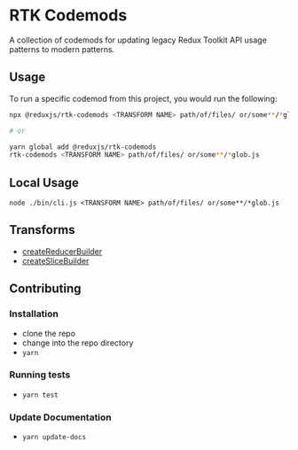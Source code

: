 # RTK Codemods

A collection of codemods for updating legacy Redux Toolkit API usage patterns to modern patterns.

## Usage

To run a specific codemod from this project, you would run the following:

```bash
npx @reduxjs/rtk-codemods <TRANSFORM NAME> path/of/files/ or/some**/*glob.js

# or

yarn global add @reduxjs/rtk-codemods
rtk-codemods <TRANSFORM NAME> path/of/files/ or/some**/*glob.js
```

## Local Usage

```
node ./bin/cli.js <TRANSFORM NAME> path/of/files/ or/some**/*glob.js
```

## Transforms

<!--TRANSFORMS_START-->

- [createReducerBuilder](transforms/createReducerBuilder/README.md)
- [createSliceBuilder](transforms/createSliceBuilder/README.md)
<!--TRANSFORMS_END-->

## Contributing

### Installation

- clone the repo
- change into the repo directory
- `yarn`

### Running tests

- `yarn test`

### Update Documentation

- `yarn update-docs`
